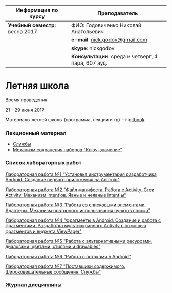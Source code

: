 |Информация по курсу | Преподаватель
|--|--|
|**Учебный семестр:** весна 2017|ФИО: Годовиченко Николай Анатольевич
| |**e-mail**: nick.godov@gmail.com
| |**skype**: nickgodov
| |**Консультации**: среда и четверг, 4 пара, 607 ауд.

# Летняя школа

Время проведения

21 &ndash; 29 июня 2017

Материалы летней школы (программа, лекции и тд) --> [gitbook](https://nick-onpu.gitbooks.io/summer-school-2017/content/)


### Лекционный материал

* [Службы](https://nick-onpu.gitbooks.io/mobile-devices-programming/content/sluzhbi.html)
* [Механизм сохранения наборов "Ключ-значение"](https://nick-onpu.gitbooks.io/mobile-devices-programming/content/preferences.html)

### Список лабораторных работ

[Лабораторная работа №1 "Установка инструментария разработчика Android. Создание первого приложения на Android"](https://goo.gl/kr43Fv)

[Лабораторная работа №2 "Файл манифеста. Работа с Activity. Стек Activity. Механизм Intent’ов. Явные и неявные intent\`ы"](https://goo.gl/9fsHpC)

[Лабораторная работа №3 "Работа со списковыми элементами. Адаптеры. Механизм повторного использования пунктов списка"](https://goo.gl/qRmfpQ)

[Лабораторная работа №4 "Фрагменты в Android. Создание и работа с фрагментами. Разработка мультиэкранного Activity с помощью фрагментов и виджета ViewPager"](https://goo.gl/rohxup)

[Лабораторная работа №5 "Работа с альтернативными ресурсами, диалогами, цветами, стилями и drawables"](https://goo.gl/JlQBoV)

[Лабораторная работа №6 "Работа с потоками в Android"](https://goo.gl/wGtmrt)

[Лабораторная работа №7 "Поставщики содержимого. Широковещательные сообщения. Службы"](https://goo.gl/glYECI)

### [Журнал дисциплины](https://goo.gl/dXqTXC)
